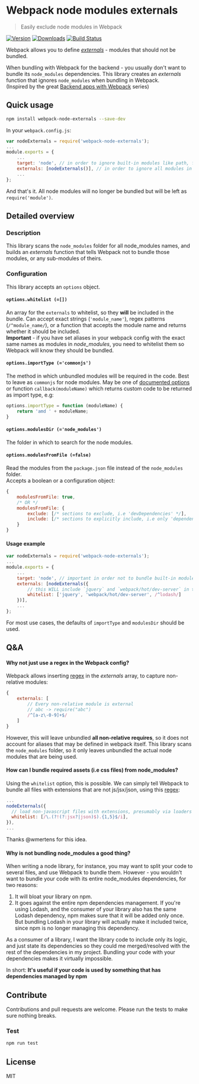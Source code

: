 Webpack node modules externals
==============================
> Easily exclude node modules in Webpack

[![Version](https://img.shields.io/npm/v/webpack-node-externals.svg)](https://www.npmjs.org/package/webpack-node-externals)
[![Downloads](https://img.shields.io/npm/dm/webpack-node-externals.svg)](https://www.npmjs.org/package/webpack-node-externals)
[![Build Status](https://travis-ci.org/liady/webpack-node-externals.svg?branch=master)](https://travis-ci.org/liady/webpack-node-externals)

Webpack allows you to define [*externals*](https://webpack.js.org/configuration/externals) - modules that should not be bundled.

When bundling with Webpack for the backend - you usually don't want to bundle its `node_modules` dependencies.
This library creates an *externals* function that ignores `node_modules` when bundling in Webpack.<br/>(Inspired by the great [Backend apps with Webpack](http://jlongster.com/Backend-Apps-with-Webpack--Part-I) series)

## Quick usage
```sh
npm install webpack-node-externals --save-dev
```

In your `webpack.config.js`:
```js
var nodeExternals = require('webpack-node-externals');
...
module.exports = {
    ...
    target: 'node', // in order to ignore built-in modules like path, fs, etc.
    externals: [nodeExternals()], // in order to ignore all modules in node_modules folder
    ...
};
```
And that's it. All node modules will no longer be bundled but will be left as `require('module')`.

## Detailed overview
### Description
This library scans the `node_modules` folder for all node_modules names, and builds an *externals* function that tells Webpack not to bundle those modules, or any sub-modules of theirs.

### Configuration
This library accepts an `options` object.

#### `options.whitelist (=[])`
An array for the `externals` to whitelist, so they **will** be included in the bundle. Can accept exact strings (`'module_name'`), regex patterns (`/^module_name/`), or a function that accepts the module name and returns whether it should be included.
<br/>**Important** - if you have set aliases in your webpack config with the exact same names as modules in *node_modules*, you need to whitelist them so Webpack will know they should be bundled.

#### `options.importType (='commonjs')`
The method in which unbundled modules will be required in the code. Best to leave as `commonjs` for node modules.
May be one of [documented options](https://webpack.js.org/configuration/externals/#externals) or function `callback(moduleName)` which returns custom code to be returned as import type, e.g:
```js
options.importType = function (moduleName) {
    return 'amd ' + moduleName;
}
```

#### `options.modulesDir (='node_modules')`
The folder in which to search for the node modules.

#### `options.modulesFromFile (=false)`
Read the modules from the `package.json` file instead of the `node_modules` folder.
<br/>Accepts a boolean or a configuration object:
```js
{
    modulesFromFile: true,
    /* OR */
    modulesFromFile: {
        exclude: [/* sections to exclude, i.e 'devDependencies' */],
        include: [/* sections to explicitly include, i.e only 'dependencies' */]
    }
}
```

#### Usage example
```js
var nodeExternals = require('webpack-node-externals');
...
module.exports = {
    ...
    target: 'node', // important in order not to bundle built-in modules like path, fs, etc.
    externals: [nodeExternals({
        // this WILL include `jquery` and `webpack/hot/dev-server` in the bundle, as well as `lodash/*`
        whitelist: ['jquery', 'webpack/hot/dev-server', /^lodash/]
    })],
    ...
};
```
    
For most use cases, the defaults of `importType` and `modulesDir` should be used.

## Q&A
#### Why not just use a regex in the Webpack config?
Webpack allows inserting [regex](https://webpack.js.org/configuration/externals/#regex) in the *externals* array, to capture non-relative modules:
```js
{
    externals: [
        // Every non-relative module is external
        // abc -> require("abc")
        /^[a-z\-0-9]+$/
    ]
}
```
However, this will leave unbundled **all non-relative requires**, so it does not account for aliases that may be defined in webpack itself.
This library scans the `node_modules` folder, so it only leaves unbundled the actual node modules that are being used.

#### How can I bundle required assets (i.e css files) from node_modules?
Using the `whitelist` option, this is possible. We can simply tell Webpack to bundle all files with extensions that are not js/jsx/json, using this [regex](https://regexper.com/#%5C.(%3F!(%3F%3Ajs%7Cjson)%24).%7B1%2C5%7D%24):
```js
...
nodeExternals({
  // load non-javascript files with extensions, presumably via loaders
  whitelist: [/\.(?!(?:jsx?|json)$).{1,5}$/i],
}),
...
```
Thanks @wmertens for this idea.

#### Why is not bundling node_modules a good thing?

When writing a node library, for instance, you may want to split your code to several files, and use Webpack to bundle them. However - you wouldn't want to bundle your code with its entire node_modules dependencies, for two reasons:

1. It will bloat your library on npm.
2. It goes against the entire npm dependencies management. If you're using Lodash, and the consumer of your library also has the same Lodash dependency, npm makes sure that it will be added only once. But bundling Lodash in your library will actually make it included twice, since npm is no longer managing this dependency.

As a consumer of a library, I want the library code to include only its logic, and just state its dependencies so they could me merged/resolved with the rest of the dependencies in my project. Bundling your code with your dependencies makes it virtually impossible.

In short: **It's useful if your code is used by something that has dependencies managed by npm**

## Contribute
Contributions and pull requests are welcome. Please run the tests to make sure nothing breaks.
### Test
```sh
npm run test
```

## License
MIT
